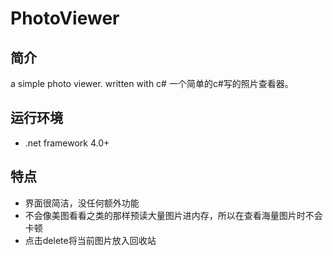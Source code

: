 # PhotoViewer

## 简介

a simple photo viewer. written with c#
一个简单的c#写的照片查看器。

## 运行环境

- .net framework 4.0+

## 特点

- 界面很简洁，没任何额外功能
- 不会像美图看看之类的那样预读大量图片进内存，所以在查看海量图片时不会卡顿
- 点击delete将当前图片放入回收站
